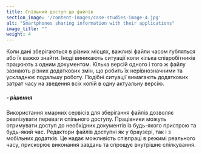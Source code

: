 ```yaml
---
title: Спільний доступ до файлів
section_image: '/content-images/case-studies-image-4.jpg'
alt: "Smartphones sharing information with their applications"
image_title: ""
weight: 4
---
```


Коли дані зберігаються в різних місцях, важливі файли часом губляться або їх важко знайти. Іноді виникають ситуації
коли кілька співробітників працюють з одним документом. Кілька версій одного і того ж файлу зазнають різних додаткових
змін, що робить їх нерівнозначними та ускладнює подальшу роботу. Подібні ситуації вимагають додаткових затрат часу на
зведення всіх копій в одну актуальну версію.

##### - рішення

Використання хмарних сервісів для зберігання файлів дозволяє реалізувати переваги спільного доступу. Працівники
можуть отримувати доступ до необхідних документів із будь-якого пристрою та будь-який час. Редактори файлів доступні
як у браузері, так і з мобільних додатків. Це надає можливість співпраці в режимі реального часу, прискорює виконання
завдань та спрощує внутрішнє спілкування.
